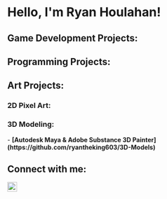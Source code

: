 <h1>Hello, I'm Ryan Houlahan!</h1>

<h2>Game Development Projects:</h2>

<h2>Programming Projects:</h2>

<h2>Art Projects:</h2>
<h3>2D Pixel Art:</h3>
<h3>3D Modeling:</h3>
- <b>[Autodesk Maya & Adobe Substance 3D Painter](https://github.com/ryantheking603/3D-Models)</b>

<h2>Connect with me:</h2>

[<img align="left" alt="Ryan Houlahan | LinkedIn" width="22px" src="https://cdn.jsdelivr.net/npm/simple-icons@v3/icons/linkedin.svg" />][linkedin]

[linkedin]: https://www.linkedin.com/in/ryan-houlahan/

<!--
**ryantheking603/ryantheking603** is a ✨ _special_ ✨ repository because its `README.md` (this file) appears on your GitHub profile.

Here are some ideas to get you started:

- 🔭 I’m currently working on ...
- 🌱 I’m currently learning ...
- 👯 I’m looking to collaborate on ...
- 🤔 I’m looking for help with ...
- 💬 Ask me about ...
- 📫 How to reach me: ...
- 😄 Pronouns: ...
- ⚡ Fun fact: ...
-->
